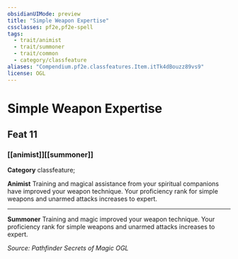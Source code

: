 ```yaml
---
obsidianUIMode: preview
title: "Simple Weapon Expertise"
cssclasses: pf2e,pf2e-spell
tags:
  - trait/animist
  - trait/summoner
  - trait/common
  - category/classfeature
aliases: "Compendium.pf2e.classfeatures.Item.itTk4dBouzz89vs9"
license: OGL
---
```

# Simple Weapon Expertise
## Feat 11
### [[animist]][[summoner]]

**Category** classfeature; 




**Animist** Training and magical assistance from your spiritual companions have improved your weapon technique. Your proficiency rank for simple weapons and unarmed attacks increases to expert.

* * *

**Summoner** Training and magic improved your weapon technique. Your proficiency rank for simple weapons and unarmed attacks increases to expert.

*Source: Pathfinder Secrets of Magic*
*OGL*